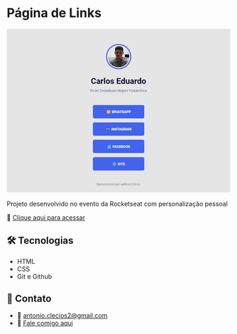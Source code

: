 # Página de Links

![preview](./.github/preview.png)

Projeto desenvolvido no evento da Rocketseat com personalização pessoal

🔗 [Clique aqui para acessar](https://antonio-clecio.github.io/pagina-links/)

## 🛠️ Tecnologias

- HTML
- CSS
- Git e Github

## 👤 Contato

- 📩 antonio.clecios2@gmail.com
- 📲 [Fale comigo aqui](https://api.whatsapp.com/send?phone=5561992890048)